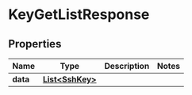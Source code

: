 

# KeyGetListResponse


## Properties

| Name | Type | Description | Notes |
|------------ | ------------- | ------------- | -------------|
|**data** | [**List&lt;SshKey&gt;**](SshKey.md) |  |  |



